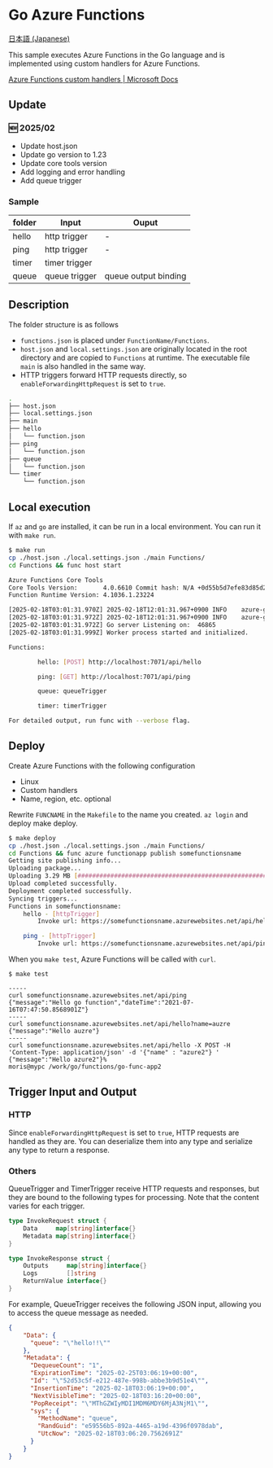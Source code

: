 # Go Azure Functions 

[日本語 (Japanese)](./README.ja.md)

This sample executes Azure Functions in the Go language and is implemented using custom handlers for Azure Functions.

[Azure Functions custom handlers | Microsoft Docs](https://docs.microsoft.com/en-us/azure/azure-functions/functions-custom-handlers)

## Update 

### :new: 2025/02
- Update host.json
- Update go version to 1.23
- Update core tools version
- Add logging and error handling
- Add queue trigger


### Sample
| folder | Input         | Ouput                |
| ------ | ------------- | -------------------- |
| hello  | http trigger  | -                    |
| ping   | http trigger  | -                    |
| timer  | timer trigger |                      |
| queue  | queue trigger | queue output binding |


## Description

The folder structure is as follows

- `functions.json` is placed under `FunctionName/Functions`.
- `host.json` and `local.settings.json` are originally located in the root directory and are copied to `Functions` at runtime. The executable file `main` is also handled in the same way.
- HTTP triggers forward HTTP requests directly, so `enableForwardingHttpRequest` is set to `true`.
 

```sh
.
├── host.json
├── local.settings.json
├── main
├── hello
│   └── function.json
├── ping
│   └── function.json
├── queue
│   └── function.json
└── timer
    └── function.json
```

## Local execution

If `az` and `go` are installed, it can be run in a local environment. You can run it with `make run`.

```sh
$ make run
cp ./host.json ./local.settings.json ./main Functions/
cd Functions && func host start

Azure Functions Core Tools
Core Tools Version:       4.0.6610 Commit hash: N/A +0d55b5d7efe83d85d2b5c6e0b0a9c1b213e96256 (64-bit)
Function Runtime Version: 4.1036.1.23224

[2025-02-18T03:01:31.970Z] 2025-02-18T12:01:31.967+0900 INFO    azure-go-sample-functions/main.go:24    Start Go functions
[2025-02-18T03:01:31.972Z] 2025-02-18T12:01:31.967+0900 INFO    azure-go-sample-functions/main.go:27    FUNCTIONS_CUSTOMHANDLER_PORT: 46865
[2025-02-18T03:01:31.972Z] Go server Listening on:  46865
[2025-02-18T03:01:31.999Z] Worker process started and initialized.

Functions:

        hello: [POST] http://localhost:7071/api/hello

        ping: [GET] http://localhost:7071/api/ping

        queue: queueTrigger

        timer: timerTrigger

For detailed output, run func with --verbose flag.
```

## Deploy

Create Azure Functions with the following configuration

* Linux
* Custom handlers
* Name, region, etc. optional

 
 Rewrite `FUNCNAME` in the `Makefile` to the name you created. `az login` and deploy make deploy.

```sh
$ make deploy
cp ./host.json ./local.settings.json ./main Functions/
cd Functions && func azure functionapp publish somefunctionsname
Getting site publishing info...
Uploading package...
Uploading 3.29 MB [###############################################################################]
Upload completed successfully.
Deployment completed successfully.
Syncing triggers...
Functions in somefunctionsname:
    hello - [httpTrigger]
        Invoke url: https://somefunctionsname.azurewebsites.net/api/hello

    ping - [httpTrigger]
        Invoke url: https://somefunctionsname.azurewebsites.net/api/ping
```

When you `make test`, Azure Functions will be called with `curl`.

```
$ make test

-----
curl somefunctionsname.azurewebsites.net/api/ping
{"message":"Hello go function","dateTime":"2021-07-16T07:47:50.8568901Z"}
-----
curl somefunctionsname.azurewebsites.net/api/hello?name=auzre
{"message":"Hello auzre"}
-----
curl somefunctionsname.azurewebsites.net/api/hello -X POST -H 'Content-Type: application/json' -d '{"name" : "azure2"} '
{"message":"Hello azure2"}%
moris@mypc /work/go/functions/go-func-app2

```
## Trigger Input and Output

### HTTP

Since `enableForwardingHttpRequest` is set to `true`, HTTP requests are handled as they are. You can deserialize them into any type and serialize any type to return a response.

### Others

QueueTrigger and TimerTrigger receive HTTP requests and responses, but they are bound to the following types for processing. Note that the content varies for each trigger.

```go
type InvokeRequest struct {
    Data     map[string]interface{}
    Metadata map[string]interface{}
}

type InvokeResponse struct {
    Outputs     map[string]interface{}
    Logs        []string
    ReturnValue interface{}
}
```

For example, QueueTrigger receives the following JSON input, allowing you to access the queue message as needed.

```json
{
    "Data": {
      "queue": "\"hello!!\""
    },
    "Metadata": {
      "DequeueCount": "1",
      "ExpirationTime": "2025-02-25T03:06:19+00:00",
      "Id": "\"52d53c5f-e212-487e-998b-abbe3b9d51e4\"",
      "InsertionTime": "2025-02-18T03:06:19+00:00",
      "NextVisibleTime": "2025-02-18T03:16:20+00:00",
      "PopReceipt": "\"MThGZWIyMDI1MDM6MDY6MjA3NjM1\"",
      "sys": {
        "MethodName": "queue",
        "RandGuid": "e59556b5-892a-4465-a19d-4396f0978dab",
        "UtcNow": "2025-02-18T03:06:20.7562691Z"
      }
    }
}
```
